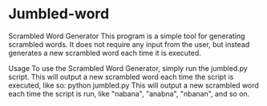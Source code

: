 # Jumbled-word
Scrambled Word Generator
This program is a simple tool for generating scrambled words. It does not require any input from the user, but instead generates a new scrambled word each time it is executed.

Usage
To use the Scrambled Word Generator, simply run the jumbled.py script. This will output a new scrambled word each time the script is executed, like so:
python jumbled.py
This will output a new scrambled word each time the script is run, like "nabana", "anabna", "nbanan", and so on.
